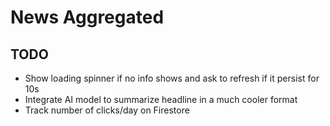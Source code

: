 # News Aggregated

## TODO
- Show loading spinner if no info shows and ask to refresh if it persist for 10s
- Integrate AI model to summarize headline in a much cooler format
- Track number of clicks/day on Firestore